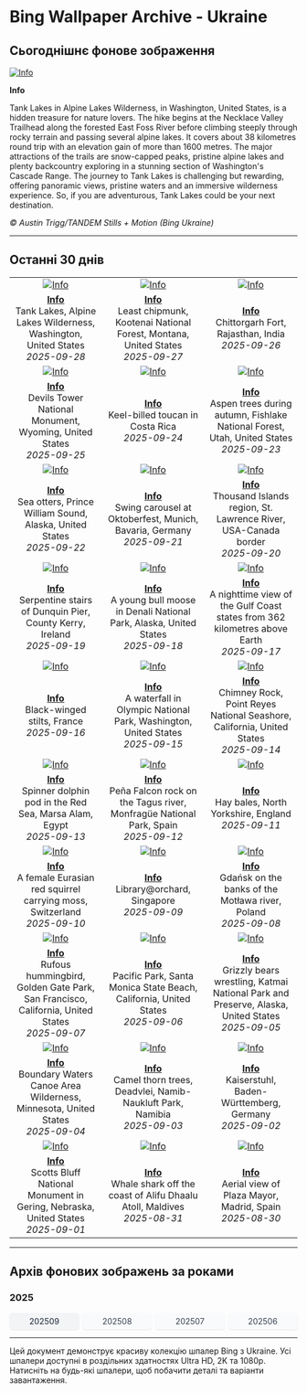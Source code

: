 # Bing Wallpaper Archive - Ukraine

## Сьогоднішнє фонове зображення

[![Info](https://www.bing.com/th?id=OHR.TankLakes_ROW5456053450_UHD.jpg&pid=hp&w=2560)](https://bing.codexun.com/ua/detail/20250928)

**Info**

Tank Lakes in Alpine Lakes Wilderness, in Washington, United States, is a hidden treasure for nature lovers. The hike begins at the Necklace Valley Trailhead along the forested East Foss River before climbing steeply through rocky terrain and passing several alpine lakes. It covers about 38 kilometres round trip with an elevation gain of more than 1600 metres. The major attractions of the trails are snow-capped peaks, pristine alpine lakes and plenty backcountry exploring in a stunning section of Washington's Cascade Range. The journey to Tank Lakes is challenging but rewarding, offering panoramic views, pristine waters and an immersive wilderness experience. So, if you are adventurous, Tank Lakes could be your next destination.

*© Austin Trigg/TANDEM Stills + Motion (Bing Ukraine)*

---

## Останні 30 днів

| | | |
|:---:|:---:|:---:|
| [![Info](https://www.bing.com/th?id=OHR.TankLakes_ROW5456053450_UHD.jpg&pid=hp&w=2560)](https://bing.codexun.com/ua/detail/20250928) | [![Info](https://www.bing.com/th?id=OHR.AutumnChipmunk_ROW5358598702_UHD.jpg&pid=hp&w=2560)](https://bing.codexun.com/ua/detail/20250927) | [![Info](https://www.bing.com/th?id=OHR.FortChittorgarh_ROW5235971139_UHD.jpg&pid=hp&w=2560)](https://bing.codexun.com/ua/detail/20250926) | 
| **[Info](https://bing.codexun.com/ua/detail/20250928)**<br>Tank Lakes, Alpine Lakes Wilderness, Washington, United States<br>*2025-09-28* | **[Info](https://bing.codexun.com/ua/detail/20250927)**<br>Least chipmunk, Kootenai National Forest, Montana, United States<br>*2025-09-27* | **[Info](https://bing.codexun.com/ua/detail/20250926)**<br>Chittorgarh Fort, Rajasthan, India<br>*2025-09-26* | 
| [![Info](https://www.bing.com/th?id=OHR.BearLodge_ROW5124769347_UHD.jpg&pid=hp&w=2560)](https://bing.codexun.com/ua/detail/20250925) | [![Info](https://www.bing.com/th?id=OHR.ToucanForest_ROW4747613727_UHD.jpg&pid=hp&w=2560)](https://bing.codexun.com/ua/detail/20250924) | [![Info](https://www.bing.com/th?id=OHR.AspenEquinox_ROW4592504146_UHD.jpg&pid=hp&w=2560)](https://bing.codexun.com/ua/detail/20250923) | 
| **[Info](https://bing.codexun.com/ua/detail/20250925)**<br>Devils Tower National Monument, Wyoming, United States<br>*2025-09-25* | **[Info](https://bing.codexun.com/ua/detail/20250924)**<br>Keel-billed toucan in Costa Rica<br>*2025-09-24* | **[Info](https://bing.codexun.com/ua/detail/20250923)**<br>Aspen trees during autumn, Fishlake National Forest, Utah, United States<br>*2025-09-23* | 
| [![Info](https://www.bing.com/th?id=OHR.IceOtters_ROW4423609000_UHD.jpg&pid=hp&w=2560)](https://bing.codexun.com/ua/detail/20250922) | [![Info](https://www.bing.com/th?id=OHR.OktoberfestSwing_ROW4294317377_UHD.jpg&pid=hp&w=2560)](https://bing.codexun.com/ua/detail/20250921) | [![Info](https://www.bing.com/th?id=OHR.ThousandIslands_ROW3854293844_UHD.jpg&pid=hp&w=2560)](https://bing.codexun.com/ua/detail/20250920) | 
| **[Info](https://bing.codexun.com/ua/detail/20250922)**<br>Sea otters, Prince William Sound, Alaska, United States<br>*2025-09-22* | **[Info](https://bing.codexun.com/ua/detail/20250921)**<br>Swing carousel at Oktoberfest, Munich, Bavaria, Germany<br>*2025-09-21* | **[Info](https://bing.codexun.com/ua/detail/20250920)**<br>Thousand Islands region, St. Lawrence River, USA-Canada border<br>*2025-09-20* | 
| [![Info](https://www.bing.com/th?id=OHR.DunquinIreland_ROW8248282029_UHD.jpg&pid=hp&w=2560)](https://bing.codexun.com/ua/detail/20250919) | [![Info](https://www.bing.com/th?id=OHR.YoungMoose_ROW0217187286_UHD.jpg&pid=hp&w=2560)](https://bing.codexun.com/ua/detail/20250918) | [![Info](https://www.bing.com/th?id=OHR.OzoneEarth_ROW8045660515_UHD.jpg&pid=hp&w=2560)](https://bing.codexun.com/ua/detail/20250917) | 
| **[Info](https://bing.codexun.com/ua/detail/20250919)**<br>Serpentine stairs of Dunquin Pier, County Kerry, Ireland<br>*2025-09-19* | **[Info](https://bing.codexun.com/ua/detail/20250918)**<br>A young bull moose in Denali National Park, Alaska, United States<br>*2025-09-18* | **[Info](https://bing.codexun.com/ua/detail/20250917)**<br>A nighttime view of the Gulf Coast states from 362 kilometres above Earth<br>*2025-09-17* | 
| [![Info](https://www.bing.com/th?id=OHR.Echasse_ROW7944797323_UHD.jpg&pid=hp&w=2560)](https://bing.codexun.com/ua/detail/20250916) | [![Info](https://www.bing.com/th?id=OHR.HohWaterfall_ROW7820858130_UHD.jpg&pid=hp&w=2560)](https://bing.codexun.com/ua/detail/20250915) | [![Info](https://www.bing.com/th?id=OHR.PointReyesSeashore_ROW7684376877_UHD.jpg&pid=hp&w=2560)](https://bing.codexun.com/ua/detail/20250914) | 
| **[Info](https://bing.codexun.com/ua/detail/20250916)**<br>Black-winged stilts, France<br>*2025-09-16* | **[Info](https://bing.codexun.com/ua/detail/20250915)**<br>A waterfall in Olympic National Park, Washington, United States<br>*2025-09-15* | **[Info](https://bing.codexun.com/ua/detail/20250914)**<br>Chimney Rock, Point Reyes National Seashore, California, United States<br>*2025-09-14* | 
| [![Info](https://www.bing.com/th?id=OHR.SpinnerDolphins_ROW7589569967_UHD.jpg&pid=hp&w=2560)](https://bing.codexun.com/ua/detail/20250913) | [![Info](https://www.bing.com/th?id=OHR.ExtremaduraJamon_ROW7444306308_UHD.jpg&pid=hp&w=2560)](https://bing.codexun.com/ua/detail/20250912) | [![Info](https://www.bing.com/th?id=OHR.YorkshireHay_ROW7331770812_UHD.jpg&pid=hp&w=2560)](https://bing.codexun.com/ua/detail/20250911) | 
| **[Info](https://bing.codexun.com/ua/detail/20250913)**<br>Spinner dolphin pod in the Red Sea, Marsa Alam, Egypt<br>*2025-09-13* | **[Info](https://bing.codexun.com/ua/detail/20250912)**<br>Peña Falcon rock on the Tagus river, Monfragüe National Park, Spain<br>*2025-09-12* | **[Info](https://bing.codexun.com/ua/detail/20250911)**<br>Hay bales, North Yorkshire, England<br>*2025-09-11* | 
| [![Info](https://www.bing.com/th?id=OHR.SwissSquirrel_ROW7231297165_UHD.jpg&pid=hp&w=2560)](https://bing.codexun.com/ua/detail/20250910) | [![Info](https://www.bing.com/th?id=OHR.OrchardLibrary_ROW7132062115_UHD.jpg&pid=hp&w=2560)](https://bing.codexun.com/ua/detail/20250909) | [![Info](https://www.bing.com/th?id=OHR.BlueGdansk_ROW7036139554_UHD.jpg&pid=hp&w=2560)](https://bing.codexun.com/ua/detail/20250908) | 
| **[Info](https://bing.codexun.com/ua/detail/20250910)**<br>A female Eurasian red squirrel carrying moss, Switzerland<br>*2025-09-10* | **[Info](https://bing.codexun.com/ua/detail/20250909)**<br>Library@orchard, Singapore<br>*2025-09-09* | **[Info](https://bing.codexun.com/ua/detail/20250908)**<br>Gdańsk on the banks of the Motława river, Poland<br>*2025-09-08* | 
| [![Info](https://www.bing.com/th?id=OHR.RufousHummer_ROW6939671460_UHD.jpg&pid=hp&w=2560)](https://bing.codexun.com/ua/detail/20250907) | [![Info](https://www.bing.com/th?id=OHR.SunsetPier_ROW6836711117_UHD.jpg&pid=hp&w=2560)](https://bing.codexun.com/ua/detail/20250906) | [![Info](https://www.bing.com/th?id=OHR.WrestlingBears_ROW7780803769_UHD.jpg&pid=hp&w=2560)](https://bing.codexun.com/ua/detail/20250905) | 
| **[Info](https://bing.codexun.com/ua/detail/20250907)**<br>Rufous hummingbird, Golden Gate Park, San Francisco, California, United States<br>*2025-09-07* | **[Info](https://bing.codexun.com/ua/detail/20250906)**<br>Pacific Park, Santa Monica State Beach, California, United States<br>*2025-09-06* | **[Info](https://bing.codexun.com/ua/detail/20250905)**<br>Grizzly bears wrestling, Katmai National Park and Preserve, Alaska, United States<br>*2025-09-05* | 
| [![Info](https://www.bing.com/th?id=OHR.MinnesotaWaters_ROW7698043966_UHD.jpg&pid=hp&w=2560)](https://bing.codexun.com/ua/detail/20250904) | [![Info](https://www.bing.com/th?id=OHR.DeadvleiTrees_ROW7595543784_UHD.jpg&pid=hp&w=2560)](https://bing.codexun.com/ua/detail/20250903) | [![Info](https://www.bing.com/th?id=OHR.FieldKaiserstuhl_ROW2652237582_UHD.jpg&pid=hp&w=2560)](https://bing.codexun.com/ua/detail/20250902) | 
| **[Info](https://bing.codexun.com/ua/detail/20250904)**<br>Boundary Waters Canoe Area Wilderness, Minnesota, United States<br>*2025-09-04* | **[Info](https://bing.codexun.com/ua/detail/20250903)**<br>Camel thorn trees, Deadvlei, Namib-Naukluft Park, Namibia<br>*2025-09-03* | **[Info](https://bing.codexun.com/ua/detail/20250902)**<br>Kaiserstuhl, Baden-Württemberg, Germany<br>*2025-09-02* | 
| [![Info](https://www.bing.com/th?id=OHR.ScottsBluff_ROW7379733057_UHD.jpg&pid=hp&w=2560)](https://bing.codexun.com/ua/detail/20250901) | [![Info](https://www.bing.com/th?id=OHR.MaldivesWhaleShark_ROW7272953722_UHD.jpg&pid=hp&w=2560)](https://bing.codexun.com/ua/detail/20250831) | [![Info](https://www.bing.com/th?id=OHR.PlazaMayor_ROW7184279069_UHD.jpg&pid=hp&w=2560)](https://bing.codexun.com/ua/detail/20250830) | 
| **[Info](https://bing.codexun.com/ua/detail/20250901)**<br>Scotts Bluff National Monument in Gering, Nebraska, United States<br>*2025-09-01* | **[Info](https://bing.codexun.com/ua/detail/20250831)**<br>Whale shark off the coast of Alifu Dhaalu Atoll, Maldives<br>*2025-08-31* | **[Info](https://bing.codexun.com/ua/detail/20250830)**<br>Aerial view of Plaza Mayor, Madrid, Spain<br>*2025-08-30* | 


---

## Архів фонових зображень за роками

### 2025
<div style="display: grid; grid-template-columns: repeat(auto-fit, minmax(80px, 1fr)); gap: 6px; margin: 12px 0;">
<a href="https://bing.codexun.com/ua/archive/202509" style="padding: 6px 12px; font-size: 14px; border-radius: 6px; box-shadow: 0 1px 2px rgba(0,0,0,0.1); background-color: #f3f4f6; color: #374151; text-decoration: none; text-align: center; transition: background-color 0.2s ease; font-weight: 500;">202509</a>
<a href="https://bing.codexun.com/ua/archive/202508" style="padding: 6px 12px; font-size: 14px; border-radius: 6px; box-shadow: 0 1px 2px rgba(0,0,0,0.1); background-color: #f9fafb; color: #374151; text-decoration: none; text-align: center; transition: background-color 0.2s ease;">202508</a>
<a href="https://bing.codexun.com/ua/archive/202507" style="padding: 6px 12px; font-size: 14px; border-radius: 6px; box-shadow: 0 1px 2px rgba(0,0,0,0.1); background-color: #f9fafb; color: #374151; text-decoration: none; text-align: center; transition: background-color 0.2s ease;">202507</a>
<a href="https://bing.codexun.com/ua/archive/202506" style="padding: 6px 12px; font-size: 14px; border-radius: 6px; box-shadow: 0 1px 2px rgba(0,0,0,0.1); background-color: #f9fafb; color: #374151; text-decoration: none; text-align: center; transition: background-color 0.2s ease;">202506</a>
</div>



---

Цей документ демонструє красиву колекцію шпалер Bing з Ukraine. Усі шпалери доступні в роздільних здатностях Ultra HD, 2K та 1080p. Натисніть на будь-які шпалери, щоб побачити деталі та варіанти завантаження.
